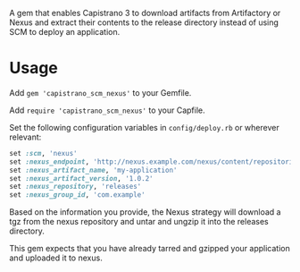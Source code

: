 A gem that enables Capistrano 3 to download artifacts from Artifactory or Nexus
and extract their contents to the release directory instead of using SCM to
deploy an application.

# Usage

Add `gem 'capistrano_scm_nexus'` to your Gemfile.

Add `require 'capistrano_scm_nexus'` to your Capfile.

Set the following configuration variables in `config/deploy.rb` or wherever relevant:

```ruby
set :scm, 'nexus'
set :nexus_endpoint, 'http://nexus.example.com/nexus/content/repositories'
set :nexus_artifact_name, 'my-application'
set :nexus_artifact_version, '1.0.2'
set :nexus_repository, 'releases'
set :nexus_group_id, 'com.example'
```

Based on the information you provide, the Nexus strategy will download a tgz
from the nexus repository and untar and ungzip it into the releases directory.

This gem expects that you have already tarred and gzipped your application and
uploaded it to nexus.
